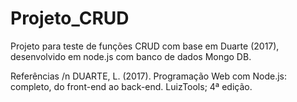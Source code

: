 # Projeto_CRUD
Projeto para teste de funções CRUD com base em Duarte (2017), desenvolvido em node.js com banco de dados Mongo DB.

Referências /n
DUARTE, L. (2017). Programação Web com Node.js: completo, do front-end ao back-end.  LuizTools; 4ª edição.

